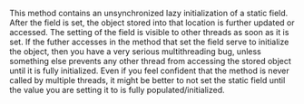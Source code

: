 This method contains an unsynchronized lazy initialization of a static field. After the field is set, the object stored into that location is further updated or accessed. The setting of the field is visible to other threads as soon as it is set. If the futher accesses in the method that set the field serve to initialize the object, then you have a very serious multithreading bug, unless something else prevents any other thread from accessing the stored object until it is fully initialized. Even if you feel confident that the method is never called by multiple threads, it might be better to not set the static field until the value you are setting it to is fully populated/initialized.